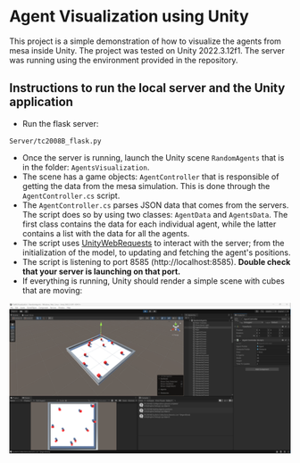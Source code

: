 # Agent Visualization using Unity

This project is a simple demonstration of how to visualize the agents from mesa inside Unity. The project was tested on Unity 2022.3.12f1. The server was running using the environment provided in the repository.

## Instructions to run the local server and the Unity application

-  Run the flask server:

```
Server/tc2008B_flask.py
```

- Once the server is running, launch the Unity scene ```RandomAgents``` that is in the folder: ```AgentsVisualization```.
- The scene has a game objects: ```AgentController``` that is responsible of getting the data from the mesa simulation. This is done through the ```AgentController.cs``` script.
- The ````AgentController.cs```` parses JSON data that comes from the servers. The script does so by using two classes: ```AgentData``` and ```AgentsData```. The first class contains the data for each individual agent, while the latter contains a list with the data for all the agents.
- The script uses [UnityWebRequests](https://docs.unity3d.com/ScriptReference/Networking.UnityWebRequest.html) to interact with the server; from the initialization of the model, to updating and fetching the agent's positions.
- The script is listening to port 8585 (http://localhost:8585). **Double check that your server is launching on that port.**
- If everything is running, Unity should render a simple scene with cubes that are moving:

![RandomAgentSimulation](/docs/Images/Random_agent_simulation.png)